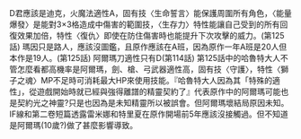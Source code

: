 D君應該是迪克，火魔法適性A，固有技〈生命誓言〉能保護周圍所有角色，〈能量爆發〉是能對3×3格造成中傷害的範圍技，〈生存力〉特性能讓自己受到的所有回復效果加倍，特性〈復仇〉即使在防住傷害時也能提升下次攻擊的威力。(第125話)
瑪因只是路人，應該沒圖鑑，且原作應該在A班，因為原作一年A班是20人但本作是19人。(第125話)
阿爾瑪刀適性只有D(第114話)
第125話中的哈魯特大人不管怎麼看都高機率是阿爾瑪，劍、槍、弓武器適性高，固有技〈守護〉，特性〈獅子之魂〉MP不足時可消耗最大HP來使用技能。『哈魯特大人因為其「特殊的適性」，從遊戲開始時就已經與強得離譜的精靈契約了』代表原作中的阿爾瑪可能也是契約光之神靈?只是也因為是未知精靈所以被誤會。但阿爾瑪壞結局原因未知。
IF線和第二卷短篇透露雷米娜和特里夏在原作開場前5年應該沒接觸過。但不知道是阿爾瑪(10歲?)做了甚麼影響導致。